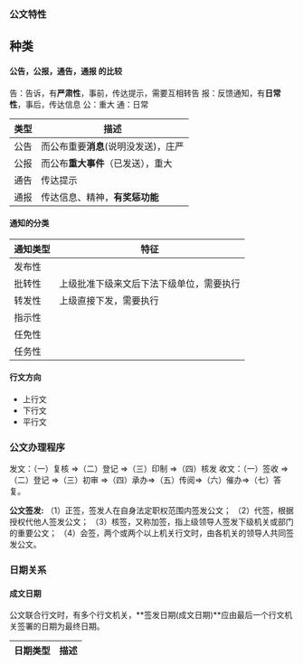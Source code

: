 ### 公文特性


## 种类

#### 公告，公报，通告，通报 的比较

告：告诉，有**严肃性**，事前，传达提示，需要互相转告
报：反馈通知，有**日常性**，事后，传达信息
公：重大
通：日常

|类型|描述|
|-|-|
|公告|而公布重要**消息**(说明没发送)，庄严|
|公报|而公布**重大事件**（已发送），重大|
|通告|传达提示|
|通报|传达信息、精神，**有奖惩功能**|

#### 通知的分类

|通知类型|特征|
|-|-|
|发布性||
|批转性|上级批准下级来文后下法下级单位，需要执行|
|转发性|上级直接下发，需要执行|
|指示性||
|任免性|
|任务性|

#### 行文方向

+ 上行文
+ 下行文
+ 平行文

### 公文办理程序
发文：（一）复核 =>（二）登记 =>（三）印制 =>（四）核发
收文：（一）签收 =>（二）登记 =>（三）初审 =>（四）承办=>（五）传阅=>（六）催办=>（七）答复。

**公文签发:**
（1）正签，签发人在自身法定职权范围内签发公文；
（2）代签，根据授权代他人签发公文；
（3）核签，又称加签，指上级领导人签发下级机关或部门的重要公文；
（4）会签，两个或两个以上机关行文时，由各机关的领导人共同签发公文。


### 日期关系

#### 成文日期

公文联合行文时，有多个行文机关，**签发日期(成文日期)**应由最后一个行文机关签署的日期为最终日期。

|日期类型|描述|
|-|-|
